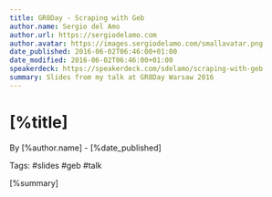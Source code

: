 ```yaml
---
title: GR8Day - Scraping with Geb
author.name: Sergio del Amo
author.url: https://sergiodelamo.com
author.avatar: https://images.sergiodelamo.com/smallavatar.png 
date_published: 2016-06-02T06:46:00+01:00
date_modified: 2016-06-02T06:46:00+01:00
speakerdeck: https://speakerdeck.com/sdelamo/scraping-with-geb
summary: Slides from my talk at GR8Day Warsaw 2016
---
```


# [%title]

By [%author.name] - [%date_published]

Tags: #slides #geb #talk

[%summary]

<script async class="speakerdeck-embed" data-id="92ef5d39b454402d9a58803dc1941108" data-ratio="1.33333333333333" src="//speakerdeck.com/assets/embed.js"></script>